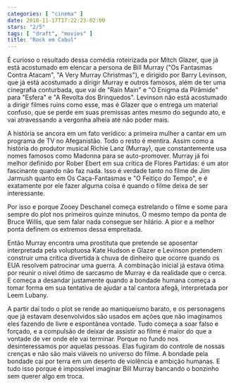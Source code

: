 ```yaml
---
categories: [ "cinema" ]
date: 2018-11-17T17:22:23-02:00
stars: "2/5"
tags: [ "draft", "movies" ]
title: "Rock em Cabul"
---
```

É curioso o resultado dessa comédia roteirizada por Mitch Glazer, que já está acostumado em elencar a persona de Bill Murray ("Os Fantasmas Contra Atacam", "A Very Murray Christmas"), e dirigido por Barry Levinson, que já está acostumado a dirigir Murray e outros famosos, além de ter uma cinegrafia conturbada, que vai de "Rain Main" e "O Enigma da Pirâmide" para "Esfera" e "A Revolta dos Brinquedos". Levinson não está acostumado a dirigir filmes ruins como esse, mas é Glazer que o entrega um material confuso, que se perde em suas premissas antes mesmo do segundo ato, e vai atravessando a vergonha alheia até não poder mais.

A história se ancora em um fato verídico: a primeira mulher a cantar em um programa de TV no Afeganistão. Todo o resto é mentira. Assim como a história do produtor musical Richie Lanz (Murray), que constantemente usa nomes famosos como Madonna para se auto-promover. Murray já foi melhor definido por Rober Ebert em sua crítica de Flores Partidas: é um ator fascinante quando não faz nada. Isso é verdade tanto no filme de Jim Jarmush quanto em Os Caça-Fantasmas e "O Feitiço do Tempo", e é exatamente por ele fazer alguma coisa é quando o filme deixa de ser interessante.

Por isso e porque Zooey Deschanel começa estrelando o filme e some para sempre do plot nos primeiros quinze minutos. O mesmo tempo da ponta de Bruce Willis, que sem falar nada consegue ser hilário. A pior e a melhor ponta definem os extremos dessa empreitada.

Então Murray encontra uma prostituta que pretende se aposentar interpretada pela voluptuosa Kate Hudson e Glazer e Levinson pretendem construir uma crítica divertida à chuva de dinheiro que ocorre quando os EUA resolvem patrocinar uma guerra. A combinação inicial já estava ótima por reunir o nivel ótimo de sarcasmo de Murray e da realidade que o cerca. E começa a desandar justamente quando a bondade humana começa a tomar forma em sua tentativa de ajudar a tal cantora afegã, interpretada por Leem Lubany.

A partir daí todo o plot se rende ao maniqueísmo barato, e os personagens que já estavam desenvolvidos são usados em ações que não imaginamos eles fazendo de livre e espontânea vontade. Tudo começa a soar falso e forçado, e a compulsão de deixar de assistir ao filme é maior do que a vontade de ver onde ele vai terminar. Porque no fundo nos desinteressamos por aquelas pessoas. Elas fugiram do controle de nossas crenças e não são mais viáveis no universo do filme. A bondade pela bondade cai por terra em um deserto de violência e ambição humanas. E tudo isso porque é impossível imaginar Bill Murray bancando o bonzinho sem querer algo em troca.
